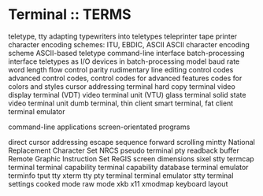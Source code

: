 # Terminal :: TERMS

teletype, tty
adapting typewriters into teletypes
teleprinter
tape printer
character encoding schemes: ITU, EBDIC, ASCII
ASCII character encoding scheme
ASCII-based teletype
command-line interface
batch-processing interface
teletypes as I/O devices in batch-processing model
baud rate
word length
flow control
parity
rudimentary line editing
control codes
advanced control codes, control codes for advanced features
codes for colors and styles
cursor addressing
terminal
hard copy terminal
video display terminal (VDT)
video terminal unit (VTU)
glass terminal
solid state video terminal unit
dumb terminal, thin client
smart terminal, fat client
terminal emulator




command-line applications
screen-orientated programs

direct cursor addressing
escape sequence
forward scrolling
mintty
National Replacement Character Set
NRCS
pseudo terminal
pty
readback buffer
Remote Graphic Instruction Set ReGIS
screen dimensions
sixel
stty
termcap
terminal
terminal capability
terminal capability database
terminal emulator
terminfo
tput
tty
xterm
tty
pty
terminal
terminal emulator
stty
terminal settings
cooked mode
raw mode
xkb
x11
xmodmap
keyboard layout
